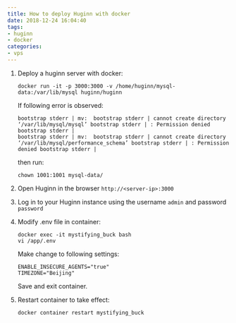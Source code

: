 ```yaml
---
title: How to deploy Huginn with docker
date: 2018-12-24 16:04:40
tags:
- huginn
- docker
categories:
- vps
---
```


1. Deploy a huginn server with docker:

    ```
    docker run -it -p 3000:3000 -v /home/huginn/mysql-data:/var/lib/mysql huginn/huginn
    ```
    If following error is observed:
    ```
    bootstrap stderr | mv:  bootstrap stderr | cannot create directory ‘/var/lib/mysql/mysql’ bootstrap stderr | : Permission denied bootstrap stderr |
    bootstrap stderr | mv:  bootstrap stderr | cannot create directory ‘/var/lib/mysql/performance_schema’ bootstrap stderr | : Permission denied bootstrap stderr |
    ```
    then run:
    ```
    chown 1001:1001 mysql-data/
    ```

2. Open Huginn in the browser `http://<server-ip>:3000`

3. Log in to your Huginn instance using the username  `admin`  and password `password`

4. Modify .env file in container:
    ```
    docker exec -it mystifying_buck bash
    vi /app/.env
    ```
    Make change to following settings:
    ```
    ENABLE_INSECURE_AGENTS="true"
    TIMEZONE="Beijing"
    ```
    Save and exit container.
5. Restart container to take effect:
    ```
    docker container restart mystifying_buck
    ```